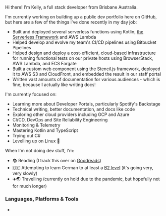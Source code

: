 <!--
**kaije/kaije** is a ✨ _special_ ✨ repository because its `README.md` (this file) appears on your GitHub profile.
-->

Hi there! I'm Kelly, a full stack developer from Brisbane Australia.

I'm currently working on building up a public dev portfolio here on GitHub, but here are a few of the things I've done recently in my day job:

- Built and deployed several serverless functions using Kotlin, [the Serverless Framework](https://www.serverless.com/) and AWS Lambda
- Helped develop and evolve my team's CI/CD pipelines using Bitbucket Pipelines
- Helped design and deploy a cost-efficient, cloud-based infrastructure for running functional tests on our private hosts using BrowserStack, AWS Lambda, and ECS Fargate
- Built a custom web component using the Stencil.js framework, deployed it to AWS S3 and CloudFront, and embedded the result in our staff portal
- Written vast amounts of documentation for various audiences - which is fine, because I actually like writing docs!

I'm currently focused on:

- Learning more about Developer Portals, particularly Spotify's Backstage
- Technical writing, better documentation, and docs like code
- Exploring other cloud providers including GCP and Azure
- CI/CD, DevOps and Site Reliability Engineering
- Monitoring & Telemetry
- Mastering Kotlin and TypeScript
- Trying out C#
- Levelling up on Linux 🐧

When I'm not doing dev stuff, I'm:

- 📚 Reading (I track this over on [Goodreads](https://www.goodreads.com/user/show/5689474-kelly-farlow))
- :de: Attempting to learn German to at least a [B2 level](https://www.goethe.de/en/spr/kup/kon/stu.html) (it's going very, very slowly)
- ✈️🌏 Travelling (currently on hold due to the pandemic, but hopefully not for much longer)

### Languages, Platforms & Tools

- 
